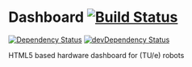 # Dashboard [![Build Status](https://travis-ci.org/Rayman/dashboard.svg?branch=master)](https://travis-ci.org/Rayman/dashboard)
[![Dependency Status](https://david-dm.org/tue-robotics/dashboard.svg)](https://david-dm.org/tue-robotics/dashboard)
[![devDependency Status](https://david-dm.org/tue-robotics/dashboard/dev-status.svg)](https://david-dm.org/tue-robotics/dashboard#info=devDependencies)

HTML5 based hardware dashboard for (TU/e) robots
